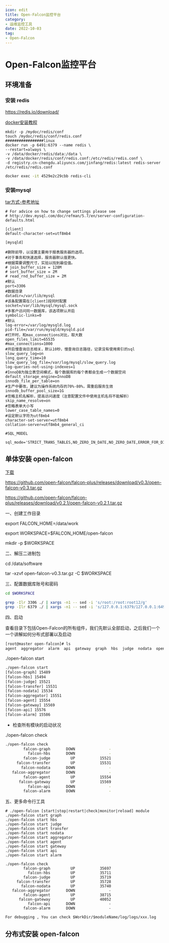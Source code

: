 ```yaml
---
icon: edit
title: Open-Falcon监控平台
category: 
- 运维监控工具
date: 2022-10-03
tag:
- Open-Falcon
---
```


<!-- more -->

# Open-Falcon监控平台

## 环境准备

### 安装 redis

https://redis.io/download/

[docker安装教程](https://note-jf.github.io/tools/docker/docker-install-mysql-redis-nginx-nacos-mq-es.html)

```
mkdir -p /mydoc/redis/conf
touch /mydoc/redis/conf/redis.conf
#################linux
docker run -p 6491:6379 --name redis \
--restart=always \
-v /data/docker/redis/data:/data \
-v /data/docker/redis/conf/redis.conf:/etc/redis/redis.conf \
-d registry.cn-chengdu.aliyuncs.com/jinfang/redis:latest redis-server /etc/redis/redis.conf
```



```bash
docker exec -it 4529e2c29cbb redis-cli
```



### 安装mysql

[tar方式-参考地址](https://note-jf.github.io/database/mysql/install.html)

```
# For advice on how to change settings please see
# http://dev.mysql.com/doc/refman/5.7/en/server-configuration-defaults.html

[client]
default-character-set=utf8mb4

[mysqld]

#删除前导，以设置主要用于报表服务器的选项。
#对于事务和快速选择，服务器默认值更快。
#根据需要调整尺寸，实验以找到最佳值。
# join_buffer_size = 128M
# sort_buffer_size = 2M
# read_rnd_buffer_size = 2M
#默认
port=3306
#数据目录
datadir=/var/lib/mysql
#该条配置需在[client]段同时配置
socket=/var/lib/mysql/mysql.sock
#多客户访问同一数据库，该选项默认开启
symbolic-links=0
#默认
log-error=/var/log/mysqld.log
pid-file=/var/run/mysqld/mysqld.pid
#打开时，和max_connections对比，取大数
open_files_limit=65535
#max_connections=1000
#开启慢查询日志相关，默认10秒，慢查询日志路径，记录没有使用索引的sql
slow_query_log=on
long_query_time=10
slow_query_log_file=/var/log/mysql/slow_query.log
log-queries-not-using-indexes=1
#InnoDB为独立表空间模式，每个数据库的每个表都会生成一个数据空间
default_storage_engine=InnoDB
innodb_file_per_table=on
#生产中要改，建议为操作系统内存的70%-80%，需重启服务生效
innodb_buffer_pool_size=1G
#忽略主机名解析，提高访问速度（注意配置文件中使用主机名将不能解析）
skip_name_resolve=on
#忽略表单大小写
lower_case_table_names=0
#设定默认字符为utf8mb4
character-set-server=utf8mb4
collation-server=utf8mb4_general_ci

#SQL_MODEL

sql_mode='STRICT_TRANS_TABLES,NO_ZERO_IN_DATE,NO_ZERO_DATE,ERROR_FOR_DIVISION_BY_ZERO,NO_AUTO_CREATE_USER,NO_ENGINE_SUBSTITUTION'
```



## 单体安装 open-falcon

[下载](https://github.com/open-falcon/falcon-plus/releases)

https://github.com/open-falcon/falcon-plus/releases/download/v0.3/open-falcon-v0.3.tar.gz

https://github.com/open-falcon/falcon-plus/releases/download/v0.2.1/open-falcon-v0.2.1.tar.gz

一、创建工作目录

export FALCON_HOME=/data/work

export WORKSPACE=$FALCON_HOME/open-falcon

mkdir -p $WORKSPACE

二、解压二进制包

cd /data/software

tar -xzvf open-falcon-v0.3.tar.gz -C $WORKSPACE

三、配置数据库账号和密码

```bash
cd $WORKSPACE

grep -Ilr 3306 ./ | xargs -n1 -- sed -i 's/root:/root:root12/g'
grep -Ilr 6379 ./ | xargs -n1 -- sed -i 's/127.0.0.1:6379/127.0.0.1:6491/g'
```

四、启动

查看目录下包括Open-Falcon的所有组件，我们先默认全部启动，之后我们一个一个讲解如何分布式部署以及启动

```bash
[root@master open-falcon]# ls
agent  aggregator  alarm  api  gateway  graph  hbs  judge  nodata  open-falcon  plugin  public  transfer
```

./open-falcon start

```bash
./open-falcon start
[falcon-graph] 15489
[falcon-hbs] 15494
[falcon-judge] 15521
[falcon-transfer] 15531
[falcon-nodata] 15534
[falcon-aggregator] 15551
[falcon-agent] 15554
[falcon-gateway] 15569
[falcon-api] 15576
[falcon-alarm] 15586
```



- 检查所有模块的启动状况

./open-falcon check

```bash
./open-falcon check
        falcon-graph       DOWN               - 
          falcon-hbs       DOWN               - 
        falcon-judge         UP           15521 
     falcon-transfer         UP           15531 
       falcon-nodata       DOWN               - 
   falcon-aggregator       DOWN               - 
        falcon-agent         UP           15554 
      falcon-gateway         UP           15569 
          falcon-api       DOWN               - 
        falcon-alarm       DOWN               - 
```



五、更多命令行工具

```shell
# ./open-falcon [start|stop|restart|check|monitor|reload] module
./open-falcon start graph
./open-falcon start hbs
./open-falcon start judge
./open-falcon start transfer
./open-falcon start nodata
./open-falcon start aggregator
./open-falcon start agent
./open-falcon start gateway
./open-falcon start api
./open-falcon start alarm

./open-falcon check
        falcon-graph         UP           35697 
          falcon-hbs         UP           35711 
        falcon-judge         UP           35719 
     falcon-transfer         UP           35728 
       falcon-nodata         UP           35740 
   falcon-aggregator       DOWN               - 
        falcon-agent         UP           38715 
      falcon-gateway         UP           40052 
          falcon-api       DOWN               - 
        falcon-alarm       DOWN               - 

For debugging , You can check $WorkDir/$moduleName/log/logs/xxx.log
```





## 分布式安装 open-falcon







